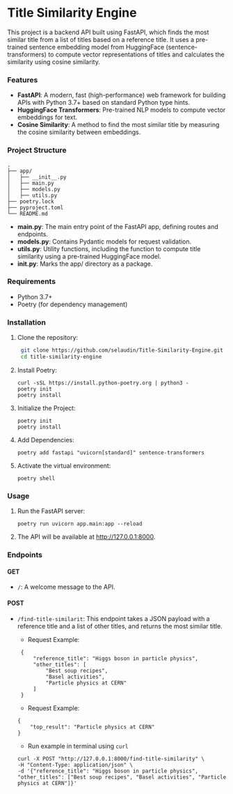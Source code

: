 # Title Similarity Engine

This project is a backend API built using FastAPI, which finds the most similar title from a list of titles based on a reference title. It uses a pre-trained sentence embedding model from HuggingFace (sentence-transformers) to compute vector representations of titles and calculates the similarity using cosine similarity.

### Features

- **FastAPI**: A modern, fast (high-performance) web framework for building APIs with Python 3.7+ based on standard Python type hints.
- **HuggingFace Transformers**: Pre-trained NLP models to compute vector embeddings for text.
- **Cosine Similarity**: A method to find the most similar title by measuring the cosine similarity between embeddings.

### Project Structure

```
.
├── app/
│   ├── __init__.py
│   ├── main.py
│   ├── models.py
│   ├── utils.py
├── poetry.lock
├── pyproject.toml
└── README.md
```

- **main.py**: The main entry point of the FastAPI app, defining routes and endpoints.
- **models.py**: Contains Pydantic models for request validation.
- **utils.py**: Utility functions, including the function to compute title similarity using a pre-trained HuggingFace model.
- **__init__.py**: Marks the app/ directory as a package.

### Requirements
- Python 3.7+
- Poetry (for dependency management)

### Installation
1. Clone the repository:
   ```bash
    git clone https://github.com/selaudin/Title-Similarity-Engine.git
    cd title-similarity-engine
   ```
2. Install Poetry:

   ```
   curl -sSL https://install.python-poetry.org | python3 -
   poetry init
   poetry install
   ```
   
3. Initialize the Project:

   ```
   poetry init
   poetry install
   ```
4. Add Dependencies:

   ```
   poetry add fastapi "uvicorn[standard]" sentence-transformers
   ```
3. Activate the virtual environment:

   ```
   poetry shell
   ```

### Usage
1. Run the FastAPI server:

   ```
   poetry run uvicorn app.main:app --reload
   ```
2. The API will be available at http://127.0.0.1:8000.

### Endpoints

#### GET 
- ```/```: A welcome message to the API.

#### POST 
- ```/find-title-similarit```: This endpoint takes a JSON payload with a reference title and a list of other titles, and returns the most similar title.
   - Request Example: 
  ```
   {
       "reference_title": "Higgs boson in particle physics",
       "other_titles": [
           "Best soup recipes",
           "Basel activities",
           "Particle physics at CERN"
       ]
   }
   ```
  - Request Example: 
  ```
  {
      "top_result": "Particle physics at CERN"
  }
  ```
  
  - Run example in terminal using ```curl```
  ```
  curl -X POST "http://127.0.0.1:8000/find-title-similarity" \
  -H "Content-Type: application/json" \
  -d '{"reference_title": "Higgs boson in particle physics", "other_titles": ["Best soup recipes", "Basel activities", "Particle physics at CERN"]}'
  ```
  
